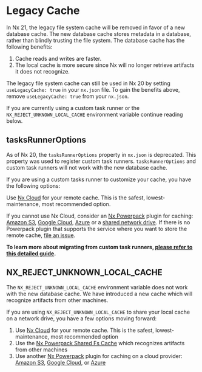 # Legacy Cache

In Nx 21, the legacy file system cache will be removed in favor of a new database cache. The new database cache stores metadata in a database, rather than blindly trusting the file system. The database cache has the following benefits:

1. Cache reads and writes are faster.
2. The local cache is more secure since Nx will no longer retrieve artifacts it does not recognize.

The legacy file system cache can still be used in Nx 20 by setting `useLegacyCache: true` in your `nx.json` file. To gain the benefits above, remove `useLegacyCache: true` from your `nx.json`.

If you are currently using a custom task runner or the `NX_REJECT_UNKNOWN_LOCAL_CACHE` environment variable continue reading below.

## tasksRunnerOptions

As of Nx 20, the `tasksRunnerOptions` property in `nx.json` is deprecated. This property was used to register custom task runners. `tasksRunnerOptions` and custom task runners will not work with the new database cache.

If you are using a custom tasks runner to customize your cache, you have the following options:

Use [Nx Cloud](/nx-cloud) for your remote cache. This is the safest, lowest-maintenance, most recommended option.

If you cannot use Nx Cloud, consider an [Nx Powerpack](/powerpack) plugin for caching: [Amazon S3](/nx-api/powerpack-s3-cache), [Google Cloud](/nx-api/powerpack-gcs-cache), [Azure](/nx-api/powerpack-azure-cache) or a [shared network drive](/nx-api/powerpack-shared-fs-cache). If there is no Powerpack plugin that supports the service where you want to store the remote cache, [file an issue](https://github.com/nrwl/nx/issues/new).

**To learn more about migrating from custom task runners, [please refer to this detailed guide](/deprecated/custom-tasks-runner).**

## NX_REJECT_UNKNOWN_LOCAL_CACHE

The `NX_REJECT_UNKNOWN_LOCAL_CACHE` environment variable does not work with the new database cache. We have introduced a new cache which will recognize artifacts from other machines.

If you are using `NX_REJECT_UNKNOWN_LOCAL_CACHE` to share your local cache on a network drive, you have a few options moving forward:

1. Use [Nx Cloud](/nx-cloud) for your remote cache. This is the safest, lowest-maintenance, most recommended option
2. Use the [Nx Powerpack Shared Fs Cache](/nx-api/powerpack-shared-fs-cache) which recognizes artifacts from other machines
3. Use another [Nx Powerpack](/powerpack) plugin for caching on a cloud provider: [Amazon S3](/nx-api/powerpack-s3-cache), [Google Cloud](/nx-api/powerpack-gcs-cache), or [Azure](/nx-api/powerpack-azure-cache)
